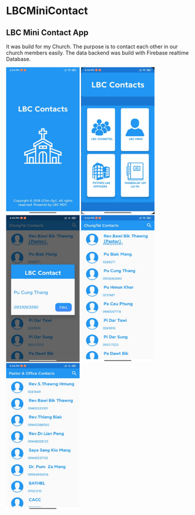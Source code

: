 # LBCMiniContact
<h2>LBC Mini Contact App</h2>

<p>It was build for my Church. The purpose is to contact each other in our church members easily. The data backend was build with Firebase realtime Database. </p>

<p><img name = "Home Screen I" src="https://github.com/ChinGyi2019/MovieApp--Android-CleanArchitecture-/blob/main/dummy/lbc/224017283_829817291005224_173570118146243793_n.jpg" width="200" height="400" /> 
  
  <img name = "Home Screen I" src="https://github.com/ChinGyi2019/MovieApp--Android-CleanArchitecture-/blob/main/dummy/lbc/223125802_542821583725278_3927027172595849676_n.jpg" width="200" height="400" />
  
<img name = "Home Screen I" src="https://github.com/ChinGyi2019/MovieApp--Android-CleanArchitecture-/blob/main/dummy/lbc/223431909_351909519642880_4532410372882873001_n.jpg" width="200" height="400" />
  
<img name = "Home Screen I" src="https://github.com/ChinGyi2019/MovieApp--Android-CleanArchitecture-/blob/main/dummy/lbc/223551878_965089964329844_9148743170072693736_n.jpg" width="200" height="400" />
  
<img name = "Home Screen I" src="https://github.com/ChinGyi2019/MovieApp--Android-CleanArchitecture-/blob/main/dummy/lbc/223909182_585970739475606_3044972893934067830_n.jpg" width="200" height="400" />
</p>

